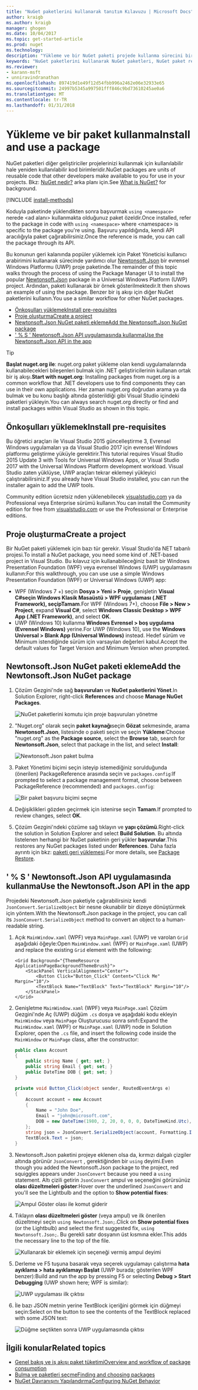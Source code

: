 ```yaml
---
title: "NuGet paketlerini kullanarak tanıtım Kılavuzu | Microsoft Docs"
author: kraigb
ms.author: kraigb
manager: ghogen
ms.date: 10/04/2017
ms.topic: get-started-article
ms.prod: nuget
ms.technology: 
description: "Yükleme ve bir NuGet paketi projede kullanma sürecini bir gözden geçirme öğretici."
keywords: "NuGet paketlerini kullanarak NuGet paketleri, NuGet paket referanslarını yükleme NuGet, NuGet paketi tüketim yükleyin"
ms.reviewer:
- karann-msft
- unniravindranathan
ms.openlocfilehash: 897419d1e49f12d54fbb996a2462e06e32933e65
ms.sourcegitcommit: 24997b5345a997501fff846c9bd73610245ae0a6
ms.translationtype: MT
ms.contentlocale: tr-TR
ms.lasthandoff: 01/31/2018
---
```

# <a name="install-and-use-a-package"></a><span data-ttu-id="289b7-104">Yükleme ve bir paket kullanma</span><span class="sxs-lookup"><span data-stu-id="289b7-104">Install and use a package</span></span>

<span data-ttu-id="289b7-105">NuGet paketleri diğer geliştiriciler projelerinizi kullanmak için kullanılabilir hale yeniden kullanılabilir kod birimleridir.</span><span class="sxs-lookup"><span data-stu-id="289b7-105">NuGet packages are units of reusable code that other developers make available to you for use in your projects.</span></span> <span data-ttu-id="289b7-106">Bkz: [NuGet nedir?](../What-is-NuGet.md) arka planı için.</span><span class="sxs-lookup"><span data-stu-id="289b7-106">See [What is NuGet?](../What-is-NuGet.md) for background.</span></span>

[!INCLUDE [install-methods](../includes/install-methods.md)]

<span data-ttu-id="289b7-107">Koduyla paketinde yüklendikten sonra başvurmak `using <namespace>` nerede \<ad alanı\> kullanmakta olduğunuz paket özeldir.</span><span class="sxs-lookup"><span data-stu-id="289b7-107">Once installed, refer to the package in code with `using <namespace>` where \<namespace\> is specific to the package you're using.</span></span> <span data-ttu-id="289b7-108">Başvuru yapıldığında, kendi API aracılığıyla paket çağırabilirsiniz.</span><span class="sxs-lookup"><span data-stu-id="289b7-108">Once the reference is made, you can call the package through its API.</span></span>

<span data-ttu-id="289b7-109">Bu konunun geri kalanında popüler yüklemek için Paket Yöneticisi kullanıcı arabirimini kullanarak sürecinde yardımcı olur [Newtonsoft.Json](https://www.nuget.org/packages/Newtonsoft.Json/) bir evrensel Windows Platformu (UWP) proje paketinde.</span><span class="sxs-lookup"><span data-stu-id="289b7-109">The remainder of this topic walks through the process of using the Package Manager UI to install the popular [Newtonsoft.Json](https://www.nuget.org/packages/Newtonsoft.Json/) package in a Universal Windows Platform (UWP) project.</span></span> <span data-ttu-id="289b7-110">Ardından, paketi kullanarak bir örnek gösterilmektedir.</span><span class="sxs-lookup"><span data-stu-id="289b7-110">It then shows an example of using the package.</span></span> <span data-ttu-id="289b7-111">Benzer bir iş akışı için diğer NuGet paketlerini kullanın.</span><span class="sxs-lookup"><span data-stu-id="289b7-111">You use a similar workflow for other NuGet packages.</span></span>

- [<span data-ttu-id="289b7-112">Önkoşulları yüklemek</span><span class="sxs-lookup"><span data-stu-id="289b7-112">Install pre-requisites</span></span>](#install-pre-requisites)
- [<span data-ttu-id="289b7-113">Proje oluşturma</span><span class="sxs-lookup"><span data-stu-id="289b7-113">Create a project</span></span>](#create-a-project)
- [<span data-ttu-id="289b7-114">Newtonsoft.Json NuGet paketi ekleme</span><span class="sxs-lookup"><span data-stu-id="289b7-114">Add the Newtonsoft.Json NuGet package</span></span>](#add-the-newtonsoftjson-nuget-package)
- [<span data-ttu-id="289b7-115">' % S ' Newtonsoft.Json API uygulamasında kullanma</span><span class="sxs-lookup"><span data-stu-id="289b7-115">Use the Newtonsoft.Json API in the app</span></span>](#use-the-newtonsoftjson-api-in-the-app)

> [!Tip]
> <span data-ttu-id="289b7-116">**Başlat nuget.org ile**: nuget.org paket yükleme olan kendi uygulamalarında kullanabilecekleri bileşenleri bulmak için .NET geliştiricilerinin kullanan ortak bir iş akışı.</span><span class="sxs-lookup"><span data-stu-id="289b7-116">**Start with nuget.org**: Installing packages from nuget.org is a common workflow that .NET developers use to find components they can use in their own applications.</span></span> <span data-ttu-id="289b7-117">Her zaman nuget.org doğrudan arama ya da bulmak ve bu konu başlığı altında gösterildiği gibi Visual Studio içindeki paketleri yükleyin.</span><span class="sxs-lookup"><span data-stu-id="289b7-117">You can always search nuget.org directly or find and install packages within Visual Studio as shown in this topic.</span></span>

## <a name="install-pre-requisites"></a><span data-ttu-id="289b7-118">Önkoşulları yüklemek</span><span class="sxs-lookup"><span data-stu-id="289b7-118">Install pre-requisites</span></span>

<span data-ttu-id="289b7-119">Bu öğretici araçları ile Visual Studio 2015 güncelleştirme 3, Evrensel Windows uygulamaları ya da Visual Studio 2017 için evrensel Windows platformu geliştirme yüküyle gerektirir.</span><span class="sxs-lookup"><span data-stu-id="289b7-119">This tutorial requires Visual Studio 2015 Update 3 with Tools for Universal Windows Apps, or Visual Studio 2017 with the Universal Windows Platform development workload.</span></span> <span data-ttu-id="289b7-120">Visual Studio zaten yüklüyse, UWP araçları tekrar eklemeyi yükleyici çalıştırabilirsiniz.</span><span class="sxs-lookup"><span data-stu-id="289b7-120">If you already have Visual Studio installed, you can run the installer again to add the UWP tools.</span></span>

<span data-ttu-id="289b7-121">Community edition ücretsiz nden yüklenebilecek [visualstudio.com](https://www.visualstudio.com/) ya da Professional veya Enterprise sürümü kullanın.</span><span class="sxs-lookup"><span data-stu-id="289b7-121">You can install the Community edition for free from [visualstudio.com](https://www.visualstudio.com/) or use the Professional or Enterprise editions.</span></span> 

## <a name="create-a-project"></a><span data-ttu-id="289b7-122">Proje oluşturma</span><span class="sxs-lookup"><span data-stu-id="289b7-122">Create a project</span></span>

<span data-ttu-id="289b7-123">Bir NuGet paketi yüklemek için bazı tür gerekir. Visual Studio'da NET tabanlı projesi.</span><span class="sxs-lookup"><span data-stu-id="289b7-123">To install a NuGet package, you need some kind of .NET-based project in Visual Studio.</span></span> <span data-ttu-id="289b7-124">Bu kılavuz için kullanabileceğiniz basit bir Windows Presentation Foundation (WPF) veya evrensel Windows (UWP) uygulamasını kullanın:</span><span class="sxs-lookup"><span data-stu-id="289b7-124">For this walkthrough, you can use use a simple Windows Presentation Foundation (WPF) or Universal Windows (UWP) app:</span></span>

- <span data-ttu-id="289b7-125">WPF (Windows 7 +) seçin **Dosya > Yeni > Proje**, genişletin **Visual C#**seçin **Windows Klasik Masaüstü > WPF uygulaması (.NET Framework)**, seçip**Tamam**.</span><span class="sxs-lookup"><span data-stu-id="289b7-125">For WPF (Windows 7+), choose **File > New > Project**, expand **Visual C#**, select **Windows Classic Desktop > WPF App (.NET Framework)**, and select **OK**.</span></span>
- <span data-ttu-id="289b7-126">UWP (Windows 10) kullanma **Windows Evrensel > boş uygulama (Evrensel Windows)** yerine.</span><span class="sxs-lookup"><span data-stu-id="289b7-126">For UWP (Windows 10), use the **Windows Universal > Blank App (Universal Windows)** instead.</span></span> <span data-ttu-id="289b7-127">Hedef sürüm ve Minimum istendiğinde sürüm için varsayılan değerleri kabul.</span><span class="sxs-lookup"><span data-stu-id="289b7-127">Accept the default values for Target Version and Minimum Version when prompted.</span></span>

## <a name="add-the-newtonsoftjson-nuget-package"></a><span data-ttu-id="289b7-128">Newtonsoft.Json NuGet paketi ekleme</span><span class="sxs-lookup"><span data-stu-id="289b7-128">Add the Newtonsoft.Json NuGet package</span></span>

1. <span data-ttu-id="289b7-129">Çözüm Gezgini'nde sağ **başvuruları** ve **NuGet paketlerini Yönet**.</span><span class="sxs-lookup"><span data-stu-id="289b7-129">In Solution Explorer, right-click **References** and choose **Manage NuGet Packages**.</span></span>

    ![NuGet paketlerini komutu için proje başvuruları yönetme](media/QS_Use-02-ManageNuGetPackages.png)

1. <span data-ttu-id="289b7-131">"Nuget.org" olarak seçin **paket kaynağı**seçin **Gözat** sekmesinde, arama **Newtonsoft.Json**, listesinde o paketi seçin ve seçin  **Yükleme**:</span><span class="sxs-lookup"><span data-stu-id="289b7-131">Choose "nuget.org" as the **Package source**, select the **Browse** tab, search for **Newtonsoft.Json**, select that package in the list, and select **Install**:</span></span>

    ![Newtonsoft.Json paket bulma](media/QS_Use-03-NewtonsoftJson.png)

1. <span data-ttu-id="289b7-133">Paket Yönetimi biçimi seçin isteyip istemediğiniz sorulduğunda (önerilen) PackageReference arasında seçin ve `packages.config`:</span><span class="sxs-lookup"><span data-stu-id="289b7-133">If prompted to select a package management format, choose between PackageReference (recommended) and `packages.config`:</span></span>

    ![Bir paket başvuru biçimi seçme](media/QS_Use-03b-SelectFormat.png)

1. <span data-ttu-id="289b7-135">Değişiklikleri gözden geçirmek için istenirse seçin **Tamam**.</span><span class="sxs-lookup"><span data-stu-id="289b7-135">If prompted to review changes, select **OK**.</span></span>

1. <span data-ttu-id="289b7-136">Çözüm Gezgini'ndeki çözüme sağ tıklayın ve **yapı çözümü**.</span><span class="sxs-lookup"><span data-stu-id="289b7-136">Right-click the solution in Solution Explorer and select **Build Solution**.</span></span> <span data-ttu-id="289b7-137">Bu altında listelenen herhangi bir NuGet paketinin geri yükler **başvurular**.</span><span class="sxs-lookup"><span data-stu-id="289b7-137">This restores any NuGet packages listed under **References**.</span></span> <span data-ttu-id="289b7-138">Daha fazla ayrıntı için bkz: [paketi geri yüklemesi](../consume-packages/package-restore.md).</span><span class="sxs-lookup"><span data-stu-id="289b7-138">For more details, see [Package Restore](../consume-packages/package-restore.md).</span></span>

## <a name="use-the-newtonsoftjson-api-in-the-app"></a><span data-ttu-id="289b7-139">' % S ' Newtonsoft.Json API uygulamasında kullanma</span><span class="sxs-lookup"><span data-stu-id="289b7-139">Use the Newtonsoft.Json API in the app</span></span>

<span data-ttu-id="289b7-140">Projedeki Newtonsoft.Json paketiyle çağırabilirsiniz kendi `JsonConvert.SerializeObject` bir nesne okunabilir bir dizeye dönüştürmek için yöntem.</span><span class="sxs-lookup"><span data-stu-id="289b7-140">With the Newtonsoft.Json package in the project, you can call its `JsonConvert.SerializeObject` method to convert an object to a human-readable string.</span></span>

1. <span data-ttu-id="289b7-141">Açık `MainWindow.xaml` (WPF) veya `MainPage.xaml` (UWP) ve varolan `Grid` aşağıdaki öğeyle:</span><span class="sxs-lookup"><span data-stu-id="289b7-141">Open `MainWindow.xaml` (WPF) or `MainPage.xaml` (UWP) and replace the existing `Grid` element with the following:</span></span>

    ```xaml
    <Grid Background="{ThemeResource ApplicationPageBackgroundThemeBrush}">
        <StackPanel VerticalAlignment="Center">
            <Button Click="Button_Click" Content="Click Me" Margin="10"/>
            <TextBlock Name="TextBlock" Text="TextBlock" Margin="10"/>
        </StackPanel>
    </Grid>
    ```

1. <span data-ttu-id="289b7-142">Genişletme `MainWindow.xaml` (WPF) veya `MainPage.xaml` Çözüm Gezgini'nde Aç (UWP) düğüm `.cs` dosya ve aşağıdaki kodu ekleyin `MainWindow` veya `MainPage` Oluşturucusu sonra sınıfı:</span><span class="sxs-lookup"><span data-stu-id="289b7-142">Expand the `MainWindow.xaml` (WPF) or `MainPage.xaml` (UWP) node in Solution Explorer, open the `.cs` file, and insert the following code inside the `MainWindow` or `MainPage` class, after the constructor:</span></span>

    ```cs
    public class Account
    {
        public string Name { get; set; }
        public string Email { get; set; }
        public DateTime DOB { get; set; }
    }

    private void Button_Click(object sender, RoutedEventArgs e)
    {
        Account account = new Account
        {
            Name = "John Doe",
            Email = "john@microsoft.com",
            DOB = new DateTime(1980, 2, 20, 0, 0, 0, DateTimeKind.Utc),
        };
        string json = JsonConvert.SerializeObject(account, Formatting.Indented);
        TextBlock.Text = json;
    }
    ```

1. <span data-ttu-id="289b7-143">Newtonsoft.Json paketini projeye eklenen olsa da, kırmızı dalgalı çizgiler altında görünür `JsonConvert` , gerektiğinden bir `using` deyimi.</span><span class="sxs-lookup"><span data-stu-id="289b7-143">Even though you added the Newtonsoft.Json package to the project, red squiggles appears under `JsonConvert` because you need a `using` statement.</span></span> <span data-ttu-id="289b7-144">Altı çizili getirin `JsonConvert` ampul ve seçeneğini görürsünüz **olası düzeltmeleri göster**:</span><span class="sxs-lookup"><span data-stu-id="289b7-144">Hover over the underlined `JsonConvert` and you'll see the Lightbulb and the option to **Show potential fixes**:</span></span>

    ![Ampul Göster olası ile komut giderir](media/QS_Use-04-ShowPotentialFixes.png)


1. <span data-ttu-id="289b7-146">Tıklayın **olası düzeltmeleri göster** (veya ampul) ve ilk önerilen düzeltmeyi seçin `using Newtonsoft.Json;`.</span><span class="sxs-lookup"><span data-stu-id="289b7-146">Click on **Show potential fixes** (or the Lightbulb) and select the first suggested fix, `using Newtonsoft.Json;`.</span></span> <span data-ttu-id="289b7-147">Bu gerekli satır dosyanın üst kısmına ekler.</span><span class="sxs-lookup"><span data-stu-id="289b7-147">This adds the necessary line to the top of the file.</span></span>

    ![Kullanarak bir eklemek için seçeneği vermiş ampul deyimi](media/QS_Use-05-AddUsing.png)

1. <span data-ttu-id="289b7-149">Derleme ve F5 tuşuna basarak veya seçerek uygulamayı çalıştırma **hata ayıklama > hata ayıklamayı Başlat** (UWP burada; gösterilen WPF benzer):</span><span class="sxs-lookup"><span data-stu-id="289b7-149">Build and run the app by pressing F5 or selecting **Debug > Start Debugging** (UWP shown here; WPF is similar):</span></span>

    ![UWP uygulaması ilk çıktısı](media/QS_Use-06-AppStart.png)

1. <span data-ttu-id="289b7-151">İle bazı JSON metnin yerine TextBlock içeriğini görmek için düğmeyi seçin:</span><span class="sxs-lookup"><span data-stu-id="289b7-151">Select on the button to see the contents of the TextBlock replaced with some JSON text:</span></span>

    ![Düğme seçtikten sonra UWP uygulamasında çıktısı](media/QS_Use-07-AppEnd.png)

## <a name="related-topics"></a><span data-ttu-id="289b7-153">İlgili konular</span><span class="sxs-lookup"><span data-stu-id="289b7-153">Related topics</span></span>

- [<span data-ttu-id="289b7-154">Genel bakış ve iş akışı paket tüketimi</span><span class="sxs-lookup"><span data-stu-id="289b7-154">Overview and workflow of package consumption</span></span>](../consume-packages/overview-and-workflow.md)
- [<span data-ttu-id="289b7-155">Bulma ve paketleri seçme</span><span class="sxs-lookup"><span data-stu-id="289b7-155">Finding and choosing packages</span></span>](../consume-packages/finding-and-choosing-packages.md)
- [<span data-ttu-id="289b7-156">NuGet Davranışını Yapılandırma</span><span class="sxs-lookup"><span data-stu-id="289b7-156">Configuring NuGet Behavior</span></span>](../consume-packages/configuring-nuget-behavior.md)
